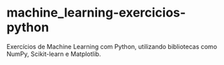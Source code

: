 # machine_learning-exercicios-python
Exercícios de Machine Learning com Python, utilizando bibliotecas como NumPy, Scikit-learn e Matplotlib.
